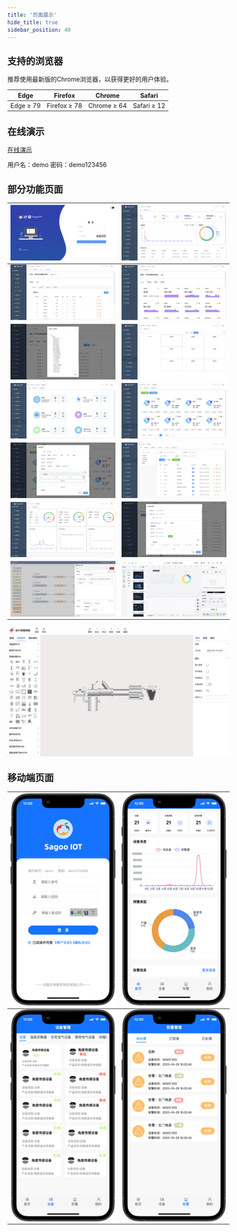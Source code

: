 ```yaml
---
title: '页面展示'
hide_title: true
sidebar_position: 40
---
```



## 支持的浏览器

推荐使用最新版的Chrome浏览器，以获得更好的用户体验。

| Edge      | Firefox      | Chrome      | Safari      |
| --------- | ------------ | ----------- | ----------- |
| Edge ≥ 79 | Firefox ≥ 78 | Chrome ≥ 64 | Safari ≥ 12 |

## 在线演示

[在线演示](https://zhgy.sagoo.cn)

用户名：demo  密码：demo123456

## 部分功能页面

| ![登录页](../imgs/demo/01.png)  | ![物联概览](../imgs/demo/02.png) |
|--------------------------------| --------------------------------------- |
| ![物模型管理](../imgs/demo/03.png) | ![设备数据监测](../imgs/demo/04.png) |
| ![设备数据日志](../imgs/demo/05.png) | ![视频监控](../imgs/demo/08.png) |
| ![通知配置](../imgs/demo/09.png) | ![告警配置管理](../imgs/demo/10.png) |
| ![告警规则配置](../imgs/demo/11.png) | ![用户管理](../imgs/demo/12.png) |
| ![系统监控](../imgs/demo/13.png) | ![数据汇聚中心](../imgs/demo/14.png) |
| ![可视化规则引擎](../imgs/demo/07.png) | ![可视化大屏](../imgs/demo/06.png) |

![组态界面](../imgs/configure.jpg)

## 移动端页面


| ![登录页](../imgs/demo/m01.jpg) | ![首页](../imgs/demo/m02.jpg)  |
|----------------------------------------|----------------------------------------|
| ![设备页](../imgs/demo/m03.jpg) | ![告警页](../imgs/demo/m04.jpg) |











